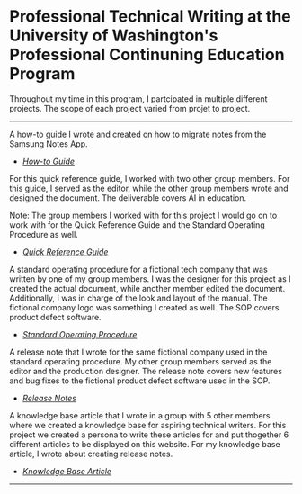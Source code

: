 # Professional Technical Writing at the University of Washington's Professional Continuning Education Program

Throughout my time in this program, I partcipated in multiple different projects. The scope of each project varied from projet to project. 

-------------------------

A how-to guide I wrote and created on how to migrate notes from the Samsung Notes App.

* *[How-to Guide](files/how_to_guide.pdf)*									

For this quick reference guide, I worked with two other group members. For this guide, I served as the editor, while the other group members wrote and designed the document. The deliverable covers AI in education. 

Note: The group members I worked with for this project I would go on to work with for the Quick Reference Guide and the Standard Operating Procedure as well. 

* *[Quick Reference Guide](files/quick_reference_guide.pdf)*	

A standard operating procedure for a fictional tech company that was written by one of my group members. I was the designer for this project as I created the actual document, while another member edited the document. Additionally, I was in charge of the look and layout of the manual. The fictional company logo was something I created as well. The SOP covers product defect software. 

* *[Standard Operating Procedure](files/standard_operating_procedure.pdf)*

A release note that I wrote for the same fictional company used in the standard operating procedure. My other group members served as the editor and the production designer. The release note covers new features and bug fixes to the fictional product defect software used in the SOP. 

* *[Release Notes](files/release_notes.pdf)*

A knowledge base article that I wrote in a group with 5 other members where we created a knowledge base for aspiring technical writers. For this project we created a persona to write these articles for and put thogether 6 different articles to be displayed on this website. For my knowledge base article, I wrote about creating release notes.

* *[Knowledge Base Article](https://vandevan4.wixsite.com/tech-writing/creating-release-notes)*

-------------------------
